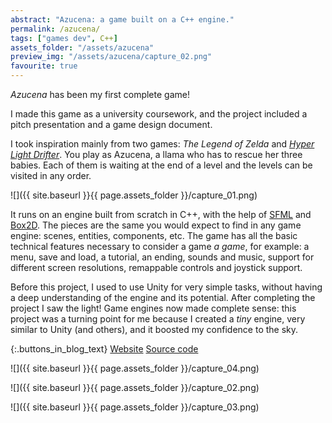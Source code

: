 ```yaml
---
abstract: "Azucena: a game built on a C++ engine."
permalink: /azucena/
tags: ["games dev", C++]
assets_folder: "/assets/azucena"
preview_img: "/assets/azucena/capture_02.png"
favourite: true
---
```


*Azucena* has been my first complete game!

I made this game as a university coursework, and the project included a pitch presentation and a game design document.

I took inspiration mainly from two games: *The Legend of Zelda* and *[Hyper Light Drifter](http://www.heart-machine.com/)*. You play as Azucena, a llama who has to rescue her three babies. Each of them is waiting at the end of a level and the levels can be visited in any order.

![]({{ site.baseurl }}{{ page.assets_folder }}/capture_01.png)

It runs on an engine built from scratch in C++, with the help of [SFML](https://www.sfml-dev.org/) and [Box2D](https://github.com/erincatto/Box2D). The pieces are the same you would expect to find in any game engine: scenes, entities, components, etc. The game has all the basic technical features necessary to consider a game *a game*, for example: a menu, save and load, a tutorial, an ending, sounds and music, support for different screen resolutions, remappable controls and joystick support.

Before this project, I used to use Unity for very simple tasks, without having a deep understanding of the engine and its potential. After completing the project I saw the light! Game engines now made complete sense: this project was a turning point for me because I created a *tiny* engine, very similar to Unity (and others), and it boosted my confidence to the sky.

{:.buttons_in_blog_text}
[Website](https://marcomoroni.github.io/azucena/)
[Source code](https://github.com/marcomoroni/azucena)

![]({{ site.baseurl }}{{ page.assets_folder }}/capture_04.png)

![]({{ site.baseurl }}{{ page.assets_folder }}/capture_02.png)

![]({{ site.baseurl }}{{ page.assets_folder }}/capture_03.png)
